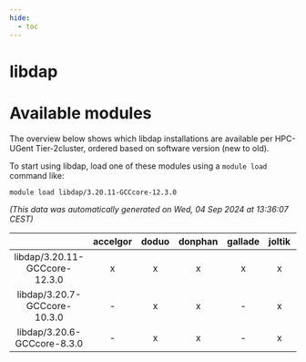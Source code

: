 ```yaml
---
hide:
  - toc
---
```


libdap
======

# Available modules


The overview below shows which libdap installations are available per HPC-UGent Tier-2cluster, ordered based on software version (new to old).

To start using libdap, load one of these modules using a `module load` command like:

```shell
module load libdap/3.20.11-GCCcore-12.3.0
```

*(This data was automatically generated on Wed, 04 Sep 2024 at 13:36:07 CEST)*  

| |accelgor|doduo|donphan|gallade|joltik|shinx|skitty|
| :---: | :---: | :---: | :---: | :---: | :---: | :---: | :---: |
|libdap/3.20.11-GCCcore-12.3.0|x|x|x|x|x|x|x|
|libdap/3.20.7-GCCcore-10.3.0|-|x|x|-|x|-|x|
|libdap/3.20.6-GCCcore-8.3.0|-|x|x|-|x|-|x|
